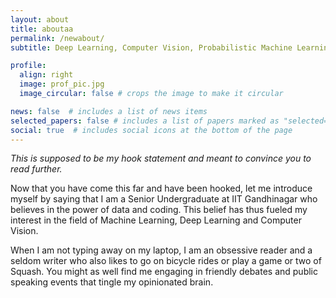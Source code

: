 ```yaml
---
layout: about
title: aboutaa
permalink: /newabout/
subtitle: Deep Learning, Computer Vision, Probabilistic Machine Learning, Natural Language Processing

profile:
  align: right
  image: prof_pic.jpg
  image_circular: false # crops the image to make it circular

news: false  # includes a list of news items
selected_papers: false # includes a list of papers marked as "selected={true}"
social: true  # includes social icons at the bottom of the page
---
```


<em>This is supposed to be my hook statement and meant to convince you to read further.</em>

Now that you have come this far and have been hooked, let me introduce myself by saying that I am a Senior Undergraduate at IIT Gandhinagar who believes in the power of data and coding. This belief has thus fueled my interest in the field of Machine Learning, Deep Learning and Computer Vision.

When I am not typing away on my laptop, I am an obsessive reader and a seldom writer who also likes to go on bicycle rides or play a game or two of Squash. You might as well find me engaging in friendly debates and public speaking events that tingle my opinionated brain.